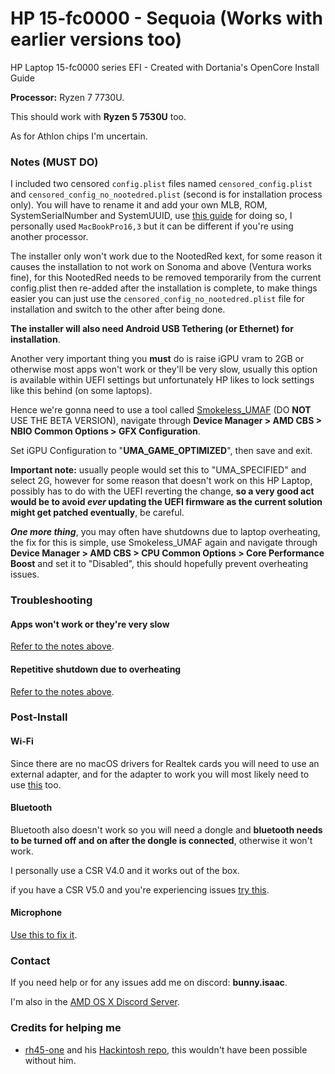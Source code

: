 # HP 15-fc0000 - Sequoia (Works with earlier versions too)
HP Laptop 15-fc0000 series EFI - Created with Dortania's OpenCore Install Guide

**Processor:** Ryzen 7 7730U.

This should work with **Ryzen 5 7530U** too.

As for Athlon chips I'm uncertain.

### Notes (MUST DO)
I included two censored `config.plist` files named `censored_config.plist` and `censored_config_no_nootedred.plist` (second is for installation process only). You will have to rename it and add your own MLB, ROM, SystemSerialNumber and SystemUUID, use [this guide](https://dortania.github.io/OpenCore-Install-Guide/AMD/zen.html#platforminfo) for doing so, I personally used `MacBookPro16,3` but it can be different if you're using another processor.

The installer only won't work due to the NootedRed kext, for some reason it causes the installation to not work on Sonoma and above (Ventura works fine), for this NootedRed needs to be removed temporarily from the current config.plist then re-added after the installation is complete, to make things easier you can just use the `censored_config_no_nootedred.plist` file for installation and switch to the other after being done.

**The installer will also need Android USB Tethering (or Ethernet) for installation**.

Another very important thing you **must** do is raise iGPU vram to 2GB or otherwise most apps won't work or they'll be very slow, usually this option is available within UEFI settings but unfortunately HP likes to lock settings like this behind (on some laptops).

Hence we're gonna need to use a tool called [Smokeless_UMAF](https://github.com/DavidS95/Smokeless_UMAF) (DO **NOT** USE THE BETA VERSION), navigate through **Device Manager > AMD CBS > NBIO Common Options > GFX Configuration**.

Set iGPU Configuration to "**UMA_GAME_OPTIMIZED**", then save and exit. 

**Important note:** usually people would set this to "UMA_SPECIFIED" and select 2G, however for some reason that doesn't work on this HP Laptop, possibly has to do with the UEFI reverting the change, **so a very good act would be to avoid *ever* updating the UEFI firmware as the current solution might get patched eventually**, be careful.

***One more thing***, you may often have shutdowns due to laptop overheating, the fix for this is simple, use Smokeless_UMAF again and navigate through **Device Manager > AMD CBS > CPU Common Options > Core Performance Boost** and set it to "Disabled", this should hopefully prevent overheating issues.

### Troubleshooting
#### Apps won't work or they're very slow
[Refer to the notes above](https://github.com/BunnyIsaac/HP-15-fc0000-Hackintosh/tree/main?tab=readme-ov-file#notes-must-do).

#### Repetitive shutdown due to overheating
[Refer to the notes above](https://github.com/BunnyIsaac/HP-15-fc0000-Hackintosh/tree/main?tab=readme-ov-file#notes-must-do).

### Post-Install
#### Wi-Fi 
Since there are no macOS drivers for Realtek cards you will need to use an external adapter, and for the adapter to work you will most likely need to use [this](https://github.com/chris1111/Wireless-USB-Big-Sur-Adapter) too.

#### Bluetooth 
Bluetooth also doesn't work so you will need a dongle and **bluetooth needs to be turned off and on after the dongle is connected**, otherwise it won't work.

I personally use a CSR V4.0 and it works out of the box.

if you have a CSR V5.0 and you're experiencing issues [try this](https://www.reddit.com/r/hackintosh/comments/1g4z5te).

#### Microphone
[Use this to fix it](https://github.com/qhuyduong/AMDMicrophone).

### Contact
If you need help or for any issues add me on discord: **bunny.isaac**.

I'm also in the [AMD OS X Discord Server](https://discord.com/invite/EfCYAJW).

### Credits for helping me
* [rh45-one](https://github.com/rh45-one) and his [Hackintosh repo](https://github.com/rh45-one/ThinkPad-E14-Hackintosh), this wouldn't have been possible without him.
